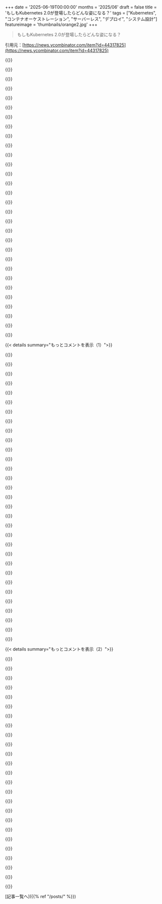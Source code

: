 +++
date = '2025-06-19T00:00:00'
months = '2025/06'
draft = false
title = 'もしもKubernetes 2.0が登場したらどんな姿になる？'
tags = ["Kubernetes", "コンテナオーケストレーション", "サーバーレス", "デプロイ", "システム設計"]
featureimage = 'thumbnails/orange2.jpg'
+++

> もしもKubernetes 2.0が登場したらどんな姿になる？

引用元：[https://news.ycombinator.com/item?id=44317825](https://news.ycombinator.com/item?id=44317825)




{{<matomeQuote body="Kubernetesのダメなとこは、誰でも手軽に扱えないこと。まともに運用できるエンジニアは少ないよ。だからみんなサーバーレスに逃げるんだ。<br>Kubernetes 2.0はエンジニアが自分で簡単に運用できるプラットフォームになるべき。俺はRivetっていうのを作ってて、まさに”Kubernetes 2.0って何？”ってのを考えてる。コントローラーを trivially 作れるのがウリで、複雑なワークロードやマルチテナンシーとかに役立つんだ。 https://github.com/rivet-gg/rivet" userName="NathanFlurry" createdAt="2025/06/19 19:41:19" color="#45d325">}}




{{<matomeQuote body="コメント1の意見には同意できないな。よく聞く話だけど、毎回イラっとするよ。古い人間だからかな。<br>結局、何かの技術 X が「重すぎ」って言われて、シンプルなの Y を作る。Y が流行ると機能が足されてまた重くなる。そしたらまた別の人が「Y は重すぎ」って言うんだ。まさに「時間の車輪」みたいで、始まりも終わりもないね。" userName="stuff4ben" createdAt="2025/06/19 19:52:35" color="">}}




{{<matomeQuote body="俺もこのサイクルを何度も見てきた。でもね、毎回何かしら新しいものが出てきたり、違う失敗をしたり、つまり何らかの progress はあるんだ。<br>シンプルなシステムに機能が追加されるのは、プロダクションに必要と思われてるから。でも経験を積むと、それが不要だったりダメだったりする。新しい世代がシンプルなシステムを作り直す時に、そういう無駄が省かれるんだ。それは良いことだよ。<br>新しいシステムもまた複雑になるだろうけど、前のダメな機能は含まれない。新しいダメな機能は生まれるだろうけどね。でも、考えつかなかった良い機能も生まれるかも。" userName="rfrey" createdAt="2025/06/20 04:39:17" color="">}}




{{<matomeQuote body="Kubernetesへの批判のほとんどは、K8s の問題じゃなくて、実は批判してる奴らが問題なんだって分かったよ。<br>彼らは何も考えず、意味不明なことに K8s を使って、うまくいかないのを K8s のせいにするんだ。<br>ちょっと考えてみて。K8s が最高なのはこんな時：余ってるサーバーを使いたい、いろんな環境に簡単にデプロイしたい、開発者に DNS や network を気にさせたくない、自動で scale させたい、特定の framework に縛られたくない。もし余ってるハードウェアがないなら、K8s は多分必要ないよ。" userName="motorest" createdAt="2025/06/20 07:32:02" color="#45d325">}}




{{<matomeQuote body="これが Rivet の話じゃないことを願うな。Kubernetes は container orchestration at scale って本来の目的には良い仕事をしてると思う。でも進化は必要だね。<br>こういうシステム設計の仕事は、正しい primitive を決めて platform を作るのが仕事。<br>最初の cloud primitive は VM とかだった。<br>K8s が流行ったのは container app に必要な primitive を標準化したからだ。<br>Rivet は違うアプローチで、今の apps の deploy 方法に基づいた新しい primitive に投資してるんだ。<br>- Stateless Functions<br>- Stateful Workers<br>- Containers<br>これが新しい primitive って言うと反論あるだろうけど、俺たちの経験では actual apps の actual problem を解決してるよ。" userName="NathanFlurry" createdAt="2025/06/19 21:10:24" color="#45d325">}}




{{<matomeQuote body="（コメント5へ）君の primitive の話は buzzword に踊らされてるだけに見えるな。全然意味が分からない。<br>”stateless function” なんて、単なるイベントハンドラーしか動かせない制限されたサービスだろ？K8s の普通の deployment と比べて何が良いんだ？何もねぇよ。<br>それに君たちのコンセプトは全然練られてない。stateless functions と stateful workers は containers と無関係だろ？Cloudflare は V8 isolate で動かしてるって言ってるぞ。handler 動かすのに container がいるか？function 動かすのに container orchestrator cluster がいるか？K8s と serverless って buzzword を並べたいだけだろ。" userName="motorest" createdAt="2025/06/20 05:07:38" color="#785bff">}}




{{<matomeQuote body="（コメント4へ）「開発者に DNS や network を気にさせたくない」って言うけど、K8s の前にそんなの気にする必要あった？俺は20年以上やってるけど、普通の開発者はそんなこと全然気にしてなかったぞ。<br>「framework に縛られたくない」って話は、まあそうだけど違うとも言える。K8s は deploy を統一するのに役立つけど、一番大きい要因は technical なことより organizational なことだよ。（これは普通の会社の話ね。超一流エンジニアが集まる SV startup は別だけど。）" userName="darkwater" createdAt="2025/06/20 09:55:34" color="">}}




{{<matomeQuote body="（コメント7へ）「開発者に DNS や network を気にさせたくなかった」って件だけど、必要だっただろ？内部 service が別の service を呼ぶ設定はどうしてたんだ？<br>「普通の開発者は気にしてなかった」って？君は web service で働いてる？service が database に request 送るにはどうする？<br>これ、超 basic なユースケースだよ。Docker compose とかのウリの一つは network の扱いだろ。Microsoft の Aspire とかも、この辛いユースケースを軽減するために作られたんだ。なんでこれが問題じゃないって思えるんだ？" userName="motorest" createdAt="2025/06/20 10:03:37" color="#45d325">}}




{{<matomeQuote body="「Just Works じゃない」って？そんなことないよ。Talos を使えば N node cluster が10分くらいでできるんだ。9分はダウンロード待ちで、設定はたった1分だよ。それくらい簡単なんだぜ。" userName="jekwoooooe" createdAt="2025/06/20 02:39:01" color="">}}




{{<matomeQuote body="（コメント8へ）sysadmins か ops が用意した DNS を呼ぶだけだよ。開発者はそんなこと全然知らないね。" userName="darkwater" createdAt="2025/06/20 12:07:58" color="">}}




{{<matomeQuote body="SaaSとしてK8s使うなら、メンテ任せだから超複雑ってわけじゃないよ。設定は多いけど、プロダクションに必要なのはごく一部。docker-composeより少し複雑なくらいでデプロイできる。大半のアプリはdocker-composeレベルで十分だったのかもね。あれが流行らなかったのは惜しい。" userName="jeswin" createdAt="2025/06/20 02:47:02" color="#785bff">}}




{{<matomeQuote body="いやいや、k3sみたいなK8sクラスターのメンテはめっちゃ簡単だよ。自動アップグレードとかちゃんと設定すればね。ストレージもCephはあれだけどlonghornとかあるし。数千のhelmチャートで複雑なDBもすぐデプロイ。自分のサービスもhelmで楽勝。helmは完璧じゃないけど、やりたいようにやれるなら最高さ。serverlessみたいにすぐは無理だけど、ちょっと頑張れば本番環境で数十万も節約できるならやるっしょ。" userName="kachapopopow" createdAt="2025/06/20 05:29:35" color="#38d3d3">}}




{{<matomeQuote body="昔は俺もsysadminで、全部設定ファイル書いてたよ。今よりマジ大変だった。今はdevとしてmanifest書くだけで、クラスターが全部やってくれるんだから。ロードバランサーとかTLS証明書の管理とか、最高だよ。" userName="haiku2077" createdAt="2025/06/20 13:15:58" color="#ff5733">}}




{{<matomeQuote body="＞ If you’re using k8s as a service... この点は大事だね。筆者の意見は現実と違うってば。最近のK8sディストリビューションは超簡単にセットアップできて、パッケージ入れてコマンド打つだけでノード追加できるんだから。筆者がKubernetesを自分で触ったことあるのか疑問だなあ。" userName="motorest" createdAt="2025/06/20 04:48:54" color="#ff33a1">}}




{{<matomeQuote body="＞ I currently need a container... そんなことないってば。コンテナはデプロイや設定を扱うだけだよ。コンテナ自身がHTTPを話すわけじゃない。ポートを開けて、HTTPより下のOSI layerでトラフィックをルーティングするんだ。" userName="motorest" createdAt="2025/06/20 10:07:45" color="">}}




{{<matomeQuote body="Kubernetesの初期はPKIとかetcdの設定がマジ大変だったし、マネージドサービスもなかった。今はさ、どのスレッドでも10年近く前の、今の会社じゃほぼ直面しないような話ばっか繰り返してるんだよ。" userName="15155" createdAt="2025/06/20 05:06:03" color="">}}




{{<matomeQuote body="そうそう！言いたかったのはこれ！コンテナはカーネルインターフェース使って好きなポート開けるコード入れられるけど、serverless workerはダメ。WorkerはHTTPインターフェースでHTTPしか扱えない。コンテナじゃなくていい、そう、ネットワークソケットAPIがあるシステムが必要なんだよ。" userName="conradev" createdAt="2025/06/20 16:22:30" color="">}}




{{<matomeQuote body="シンプルに、物事が複雑すぎることだってあるっしょ。複雑だからって、別にそんなに複雑である必要はないんだよ。" userName="adrianmsmith" createdAt="2025/06/19 20:07:00" color="">}}




{{<matomeQuote body="誰も否定してないけど、GP(多分前の人)はK8sならdevはネットワーク知らなくていいって言ってたよね。昔からdevはそんなに知らなくてよかったんだよ。今はOpsの人でさえ知らなくていい部分があるかもね。でも、K8s内のSDNの複雑さは、昔自分でやってた構成(star topology + L4 routing + L7 proxies)より高いと思うけどな。" userName="darkwater" createdAt="2025/06/20 13:40:09" color="#785bff">}}




{{<matomeQuote body="＞これは全然本当じゃないね。Talosを使えばマジで10分くらいでNノードクラスタを立ち上げられるよ。9分はダウンロードとか設定待ちで、設定自体は1分。それくらい簡単なんだよ。俺も同意、OPの意見は現実と違うよ。COTSハードウェアや安いVMでも数分でKubernetesクラスタは作れる。CanonicalのmicroK8sとか見てよ。snap installでKubernetesノードを立ち上げて、コマンドでクラスタに登録するだけ。<br>これが今の時代にロケット科学？<br>大手クラウドプロバイダならもっと簡単だよ。" userName="motorest" createdAt="2025/06/20 04:52:13" color="#ff33a1">}}




{{<matomeQuote body="お前の全体的な主張には反対しないよ。ただ、俺はこういうプロジェクトにめちゃくちゃ詳しいんだ（5年前に職場で似たのを実装したし）。だから「どうやってこういうアーキテクチャに至るのか」についていくつか答えられるよ。<br>＞なんでハンドラーを動かすのにコンテナが必要だと思う？<br>必要ないけど、多くの人は気にせずこれをお願いしてくる。これは「バズワード駆動」って言う別の言い方だろうね。みんな「バズワード」を求めるから。<br>例えば、「コンテナネイティブなプラットフォームを探してます」「まだコンテナは使ってないですけどね」「今から始めて、ゆっくりコンテナ化していきたいんです」<br>とか、「コンテナを使う選択肢は欲しいけど、今コンテナにビジネス価値はないです。だから今はチームにはコードに集中させて、コンテナは後でやりたいです」<br>これらは実際に本当のCTOたちの本当の意見だよ。数百万ドルの潜在的な契約があるのに、「うーん、そうだね… Dockerfileテンプレートでも書こうかな？」って言えばいいだけなんだ。<br>＞関数を動かすためだけに、コンテナをオーケストレーションする本格的なクラスタが必要だと思う？<br>スケールのためだよ。複数マシンの問題を解決する必要があるんだ。システムは単一ノードじゃダメ。じゃあどう解決する？<br>腰を据えてKafkaやPostgresがクラスタでどうやってるか学ぶか、Kubernetesに大変な作業のほとんどを任せて、ハンドラーをそこにデプロイするか。<br>＞それは理にかなってる？<br>うーん… どうだろうね。俺が2つ作ったこういうシステムは、設計上めちゃくちゃ無駄でくだらない。でも需要が尽きることは絶対ない設計なんだ。<br>すごくおかしなパターンでもある。コスト、無駄、効率、パフォーマンス、コード構成とか、落とし穴がたくさんある。これ作った奴を見ると、機能がめちゃくちゃ限定的か、Dockerfileってものを「もっとシンプルに」再実装しただけか、だよ。そう、彼らにとっては「シンプル」なんだ、だって彼らがその詳細を知ってるから。" userName="eddythompson80" createdAt="2025/06/20 06:39:16" color="#45d325">}}




{{<matomeQuote body="お前がいる状況に必要なものだけを書けばいいんだ。<br>この業界の進歩は、汎用的なプラットフォームを作りたいっていうこの馬鹿げた必要性で終わりを迎えるだろうね。<br>お前がいる状況に必要なものだけを書けばいいんだ。<br>KubernetesやHelmを使うんじゃなくて、お前の問題を解決するためだけに特別に書かれたお前の小さいものを使えよ。まだ持ってないかもしれない将来の問題のためじゃなく、他人の問題のためでもなく、今お前が持ってる問題のためにね。<br>お前が思ってるよりずっと少ないコードで済むし、何度かやれば、他のソリューションは全部巨大なRube Goldberg machinesに見えるようになるよ（だって本当にそうだから）。<br>Kubernetesで動かしたり、あの怪物を維持したりするより、お前の小さいものを自分で書いて維持する方が100分の1の複雑さだ。<br>モノリスをまた書けって言ってるんじゃない。お前が本当に必要でやるべきKubernetesのほんの小さな部分だけを書いて、そこにデプロイするって話だよ。" userName="naikrovek" createdAt="2025/06/19 23:40:38" color="#ff5733">}}




{{<matomeQuote body="＞Kubernetesが初期の頃、クラスタを動かすのに必要なPKIとetcdの設定はかなり難しかった。それにマネージドサービスも存在しなかった。<br>同意だけど、etcdみたいなものは、信頼性の低いノードのアドホックなクラスタを組み合わせる場合にだけ重要なコンポーネントなんだって事実を強調するのは大事だよ。<br>よく考えてみて。<br>Kubernetesは高信頼性のために設計された分散システムで、自己修復のためにコンセンサスアルゴリズムに依存してる。それは安価で信頼性の低いCOTSハードウェアのクラスタを動かすならもっともらしいシナリオだ。<br>それがほとんどの人が使ってるもの？<br>絶対に違うね。" userName="motorest" createdAt="2025/06/20 07:36:41" color="#ff5733">}}




{{<matomeQuote body="＞CanonicalのmicroK8sディストリビューションを見てよ。snap installでKubernetesノードを立ち上げて、コマンドでクラスタに登録するだけ。<br>これが今の時代にロケット科学？<br>それはUbuntuカーネルと全てのソフトウェアをコンパイルした後だけの話だよ。<br>カンファレンスで配られるフロッピーディスクの不良セクタについては言うまでもないけどね！" userName="andreasmetsala" createdAt="2025/06/20 11:09:44" color="">}}




{{<matomeQuote body="それで、自分のOSを持ち込めるクラウドやVPSプロバイダはいくつある？<br>vdaを複数ディスクに分割できるのは？<br>教えてあげるよ、ゼロだよ。プレミアムを払う気がない限りね、そしてそれは法外な値段だって意味だよ。" userName="darqis" createdAt="2025/06/20 10:32:37" color="">}}




{{<matomeQuote body="＞Workersは提供されたHTTPインターフェースを使ってHTTPしか扱えない。<br>嘘だよ。Cloudflare WorkersはCronトリガーやservice bindingsの形でのRPCコールをサポートしてる。あと、Cloudflare Queuesはconsumer workersをサポートしてるんだ。<br>「WorkersはHTTPしか扱えない」って主張も無意味だよ、だってHTTPはイベントを扱うためにも使われるからね。例えば、Cloudflare QueuesはHTTPショートポーリングを使ってconsumerをサポートしてる。" userName="motorest" createdAt="2025/06/21 06:56:42" color="#45d325">}}




{{<matomeQuote body="俺が見たいのは、容量追加がプラグ＆プレイなものだよ。マシンをネットワークに繋いで、起動したら自動的にファームのUIに表示されてノードになるんだ。<br>PCにUSBメモリを挿すと数GBストレージが増えるみたいにね。" userName="arkh" createdAt="2025/06/20 07:41:29" color="">}}




{{<matomeQuote body="ちなみに、Lambdaはお前の主張と逆だよ。関数エントリーポイントがあって、HTTPとかgRPCとかStdinは実装の詳細なんだ。それは実際に見れるよ、golangのLambdaの「bootstrap」shim<br>https://pkg.go.dev/github.com/aws/aws-lambda-go@v1.49.0/lamb...<br>経由でね。これはRuntime Interface Emulator<br>https://github.com/aws/aws-lambda-runtime-interface-emulator...<br>に呼び出されるんだ。AzureやGCPの関数エミュレーションフレームワークへのリンクは持ってないけど、俺の記憶だと似たような動きをするよ、似たような理由でね。" userName="mdaniel" createdAt="2025/06/20 19:19:48" color="#38d3d3">}}




{{<matomeQuote body="全てのハードウェアは信頼できないし、障害の確率が十分に高くなって自己修復が必要になるかどうかは、単なるスケールの問題なんだ。" userName="DasIch" createdAt="2025/06/20 08:36:58" color="">}}




{{<matomeQuote body="Kubernetesってさ、インフラの専門チームとかクラウド屋が使うと最高なんだよね。でも、間違ってk8s使っちゃった小さい会社だと、開発チームが製品作りながらメンテもしなきゃいけなくてさ。複雑だから詳しい人いないと無理なんだよ。だから、最初の頃は簡単なk8sみたいなのが出てきたんだよね。" userName="ethbr1" createdAt="2025/06/20 12:35:48" color="#ff5c5c">}}




{{< details summary="もっとコメントを表示（1）">}}

{{<matomeQuote body="「メンテいらず」？いやいや、全然違うって！EKSとか使えばクラスタの健康診断は任せられるけど、Kubernetesって実質メンテの塊だよ。YAML投げるだけで動くのはマジすごいけど、その裏返しでメンテがハンパないの。設定、ArgoCD、オペレーター探し、values.yaml調整、アプデ、スケーリング時のノード入れ替えとか…全部大変なんだよ！<br>まじでメンテだらけ！" userName="fideloper" createdAt="2025/06/19 21:40:35" color="#ff33a1">}}




{{<matomeQuote body="「メンテが少ない」ってのは、他のやり方と比べたらって話でしょ。俺の経験だと、K8s使うと、スケーリングとかフェイルオーバー、デプロイ、元に戻したり、障害対策、DevOps、新しいクラスタ作るのとか、同じレベルのことやるのにメンテの手間が全然かからなかったよ。まあ、人それぞれだろうけどね。" userName="aljgz" createdAt="2025/06/19 22:06:18" color="">}}




{{<matomeQuote body="Kubernetesへの文句って、結局「複雑すぎ！」ってのが多いじゃん？でもさ、分散システム組むこと自体が複雑なんだよ、プラットフォーム関係なくね？Kubeが「複雑」に見えるのは、ソフトをデプロイするのに必要なアレコレ全部を、標準的なやり方でできちゃうからなんだって。Kubeなしで同じことやろうとしたら、自分で全部作る羽目になるし。もしそんなに色んな機能いらないなら、Kubeは別にいらないってこと。" userName="SOLAR_FIELDS" createdAt="2025/06/19 23:20:21" color="#ff5733">}}




{{<matomeQuote body="君たちが話してるのって、Kubernetesのメンテじゃなくて、CI/CDとかシークレット管理、DB操作の自動化とかのメンテでしょ。昔だったらYAMLじゃなくて、cronjobとかansible、systemd、bashスクリプトとかをメンテしなきゃいけなかったんだよ。" userName="zzyzxd" createdAt="2025/06/19 23:21:00" color="">}}




{{<matomeQuote body="俺、Hetznerでk3sを2年以上動かしてるけど、全然止まらないし（100％uptime）、マジでメンテいらずだったよ。あんまりメンテしなさすぎて、マスターノードのSSHキーなくしてさ、クラスタ全部作り直す羽目になったんだけど、それでも90分で終わった（ドキュメント直す時間込み）。急げば15分でいけるね。ARM環境でk3s、ノード3台とマスター1台、ストレージ、ロードバランサー、CloudflareでDNS自動化で、月たった20ユーロだよ。" userName="ljm" createdAt="2025/06/19 21:56:21" color="#45d325">}}




{{<matomeQuote body="あれって、要は自分で「クラウド」をイチから作ってるみたいなもんだよね。それがkuberetesの狙いなんだろうけど。そりゃメンテ大変だよ。自分のコードだけじゃなくて、CI/CDとかシークレット管理、ログ、ストレージ、DBとか、全部自分で動かしてるんだもん。全部自分持ちってわけ。でもさ、kuberetesで作ったやつって、クラウド変える時がめちゃくちゃ楽だったんだよね。今もAWSとAzureにノードがあるk3sクラスタ動かしてるし。" userName="eddythompson80" createdAt="2025/06/20 07:43:06" color="#ff33a1">}}




{{<matomeQuote body="このコメントの最初の部分、ちょっとわかんないな。Kubernetesって、本番で分散システム動かすのに必要な全部をまかなう、完璧なエンドツーエンドソリューションとしては設計されてないと思うんだけど。色んなことは管理してくれるけど、さっき言ってた全部をまとめて指揮するわけじゃないでしょ。" userName="otterley" createdAt="2025/06/20 15:57:54" color="">}}




{{<matomeQuote body="みんながKubernetesって複雑だよねって（それはそれで正しいんだけど）言うのは、そもそも分散システムなんて大半の人は必要としてないからだと思うんだよね。k8sが流行ってるからって手出しちゃうけど、正直多くの人はVM立ててChefとかで設定して、昔みたいにソフト動かした方が絶対楽だよ。" userName="bigstrat2003" createdAt="2025/06/19 23:52:15" color="#38d3d3">}}




{{<matomeQuote body="K8sは全部をまかなうもんじゃないって？いやいや、2017年からのKubernetesはエンドツーエンドでいけるように作られてるし、実際可能だよ。CNCFの https://landscape.cncf.io/guide#app-definition-and-developme... とか見てみ？CI/CDとかログとかストレージとか、何でもあるじゃん。クラウドのリソースをk8sのCRDで包んで、LoadBalancerとかみたいに抽象化するんだ。SaaSみたいなのも自分でCubeFSとか立てれば持てるし。K8sがあれば、AWSとかじゃなくてKubernetesがターゲットになるんだ。どこまで自分でやるか（ロックインしないか）決められるのが良いとこ。Kafkaは辛いからSQS？ロックイン嫌ならKafka？自分でリスク選べるってことだね。" userName="eddythompson80" createdAt="2025/06/20 19:17:03" color="#ff5733">}}




{{<matomeQuote body="K8Sを制御プレーンにするとGitHubとかCircleCIみたいなのを自分でメンテするハメになるんだよ。K8Sの核じゃない重い作業だし、問題はデータプレーンにあるってこと。CRDで制御プレーンをK8Sに寄せられるのはいいけど、細かいとこはデータプレーン次第だよね。" userName="otterley" createdAt="2025/06/20 19:52:11" color="">}}




{{<matomeQuote body="K8Sメンテのヤバさを話すのは、マジで顧客がいて大規模にやってる人たちなんだよ。月20€のインフラとかの話は全然役に立たない。俺たちは何千サービス、10万台規模で動かしてて、コンプライアンスとか契約もあるから、メンテの辛さは超重要なんだ。あんたのコメントはうちの現場じゃノイズでしかないね。" userName="busterarm" createdAt="2025/06/19 23:41:59" color="#ff5733">}}




{{<matomeQuote body="同じ制御プレーンだとデータプレーンも上手くいきやすいよ。K8SがS3バケットとか用意してくれるなら、どこのサービスか気にしなくてOK。K8Sの核はコンテナオーケストレーションと拡張性・抽象化だ。CRDは超核だよ。GitHubとかのメンテは大変だけど、K8Sを使えばどこまで自分でやるか選べるんだ。ベンダーロックインが嫌なら、K8Sで自分で管理すればいいじゃん。" userName="eddythompson80" createdAt="2025/06/20 20:52:23" color="">}}




{{<matomeQuote body="分散システム選ぶ時って、K8Sか自分で作るかじゃなくて、K8Sか、お金払ったら面倒見てくれるクラウドベンダーかって話だよね。" userName="nostrebored" createdAt="2025/06/19 23:33:25" color="#785bff">}}




{{<matomeQuote body="ほとんどの人は分散システムが要るんだよ。障害に強くて、スケールするシステムが欲しいんだ。昔は高かったけど、今は月50ドルも出せれば十分安い。ほぼどんなWebサイトでも分散システム避ける理由なくなったね。" userName="vbezhenar" createdAt="2025/06/20 13:58:00" color="">}}




{{<matomeQuote body="自分でK8S制御プレーンを動かすのってEKSとかGKEと大差ないよ。マジで複雑なのは、制御プレーンじゃなくて、その上に自分で作るインフラとかデプロイ、その設定なんだ。EKS使おうが自分でやろうが、オートスケーリングとか負荷分散、監視、ネットとかは自分で解決しないといけないからね。" userName="SOLAR_FIELDS" createdAt="2025/06/19 23:59:07" color="#45d325">}}




{{<matomeQuote body="K8Sメンテが辛いって言う人は、マネージドKubernetes使ってるんだろ。それがメンテの複雑さのほとんどをカバーしてくれてるからね。" userName="15155" createdAt="2025/06/20 05:10:04" color="">}}




{{<matomeQuote body="『同じ制御プレーンだとデータプレーンもうまくいく』は絶対ウソ。だからサービスごとに制御プレーンが違うんだよ。K8S制御プレーンは万能じゃない。ベンダーロックインがないなんてことないし（自前でも）。K8Sで減らせるけど、AWSのEKSで作った複雑なシステムをGKEとかに持っていくのは超大変だよ。" userName="otterley" createdAt="2025/06/21 01:31:32" color="#38d3d3">}}




{{<matomeQuote body="それ自業自得じゃね？余計なもん入れすぎるんだよ。追加するものは全部テクニカルデットで、タダでもコストかかるんだ。オートスケーリングがメンテよりコスト削減にならんなら、切れよ。" userName="turtlebits" createdAt="2025/06/19 22:14:31" color="">}}




{{<matomeQuote body="Helmチャートとかノードのインストーラーがあれば、インストールはマジ速い。うちはDBとか以外はクラスターのバックアップしないんだ。全部作り直せばいいからね。" userName="Bombthecat" createdAt="2025/06/19 22:02:36" color="">}}




{{<matomeQuote body="確かに、Kubernetesの比較って全然適切じゃないことが多いよね。固定リソースの固定アプリと比較しても意味ないじゃん？今のデプロイはそうじゃないし。<br>K8sが必要なデプロイが複雑すぎって意見もわかるけど、前の会社では超慎重だったのにK8sに移行したし、今の会社でもシステムは思ったよりシンプルになるけど、大規模になるとK8sみたいなのがないと調整が大変すぎるんだよ。" userName="danpalmer" createdAt="2025/06/19 23:25:57" color="#785bff">}}




{{<matomeQuote body="うん、そうだよ。でも90％じゃなくて75％くらいかな？<br>”月20ドルのスタックだからメンテ不要”みたいな単純な意見には全く同意できないね。" userName="busterarm" createdAt="2025/06/20 05:50:09" color="">}}




{{<matomeQuote body="それ、信じられないくらい自己中心的なコメントだよ。<br>みんなKubernetesを使う理由はたくさんあるのに、全部があなたのニーズと一致するわけじゃないんだから。" userName="abrookewood" createdAt="2025/06/20 02:45:46" color="">}}




{{<matomeQuote body="そうそう、Helmチャートとかノードインストーラーを手に入れたら終わりってわけじゃない。<br>でもほとんどのアプリでそこまでしなくてもいいと思うな。簡単なKustomizeスクリプトで大体の基本的なことはできるし。<br>シンプルにしたいと思えば、物事はシンプルになる時もあるんだよ。" userName="motorest" createdAt="2025/06/20 05:21:29" color="#ff33a1">}}




{{<matomeQuote body="バージョンアップグレードってどれくらいの頻度でやるの？<br>ノードとかコントロールプレーンのOSのパッチ当てとかは？<br>アプリの稼働時間や可用性が重要になると、すぐに複雑になるよね。" userName="verst" createdAt="2025/06/19 22:20:40" color="#38d3d3">}}




{{<matomeQuote body="そう、でも僕はEKSのことなんて言ってないよ。<br>k8sを採用してる会社の99％は、そもそも採用すべきじゃないし、このテクノロジーに対するビジネスケースがないんだ。" userName="nostrebored" createdAt="2025/06/22 02:11:00" color="">}}




{{<matomeQuote body="Kubernetesって、エンジニアリングの要件より、履歴書とか昇進資料を埋めるために選ばれることがよくあるんだよ。<br>本当にKubernetesが必要なくらい規模が大きくて複雑な組織は、それだけ専任の担当者を置けるくらい大きいんだ。" userName="bigfatkitten" createdAt="2025/06/20 02:06:06" color="#ff5733">}}




{{<matomeQuote body="すごく的確な意見だね。<br>それに加えて、E2Eソリューションならデプロイ前に学ぶ必要があるけど（それでも完璧にはできないけど）、そうじゃないと実際に問題が起きてから学ぶことになるんだ。<br>中途半端な分散システムを持ってる人に聞いても、自分のシステムの全ての失敗モードを知ってるわけじゃない。<br>ミッションクリティカルなシステムで見てきたよ。<br>でも、ちゃんとした信頼できるインフラがあった会社では、K8sベースの新しいインフラに移行したシステムは、メンテナンスが大幅に減って、DevOpsがずっと標準化されて（他のチームの人も必要な時に手伝えるようになった）、ミスもずっと少なくなったんだ。<br>K8sが全てを合理化したことに誰も異論はなかったよ。" userName="aljgz" createdAt="2025/06/20 16:57:10" color="#785bff">}}




{{<matomeQuote body="NixOSが簡単に設定、運用、オンボードできるようになって、成功してほしいって本気で願ってるんだ。<br>もう人生で他の設定管理ツールは使いたくないな。<br>そうすれば、シンプルなVMとか分散ユースケース向けのk8sとか、どっちもコードで宣言できるんだ。" userName="clvx" createdAt="2025/06/23 13:13:18" color="#785bff">}}




{{<matomeQuote body="みんな、K8sが何でもオーケストレーションできるなんて知らなかった頃から、可搬性のために「K8sのベストプラクティス」を議論するようになったんだ。進歩の余地はあるよ。<br>現実として、乗り換えコストがゼロなんてことはない。K8sをうまく使えば、一番手間のかからない移行方法に関するベストプラクティスはたくさんあるんだ。それは十分可能だし、いつもみんながやってるのを見かけるよ。" userName="eddythompson80" createdAt="2025/06/21 03:22:58" color="#45d325">}}




{{<matomeQuote body="K8sって、たくさんのアプリ開発者が共通で使えるプラットフォームを提供したいって思ったときに、やっと意味が分かってくるんだ。<br>GoogleのBorgから生まれて、彼らがこれでどんな問題を解決しようとしてたか理解できれば、その複雑さも納得できると思うよ。" userName="zomiaen" createdAt="2025/06/20 03:44:07" color="">}}

{{</details>}}




{{< details summary="もっとコメントを表示（2）">}}

{{<matomeQuote body="まず、K8Sは誰もYAMLを使うよう強制してないよ。慣習的かもしれないけど、必須じゃない。`kubectl apply`は最初からJSONもサポートしてるし、APIエンドポイントはJSONとgrpcだよ。好きな言語でJSONでもYAMLでも作れるし、Jsonnetとかすごく良いよね。<br>次に、なんでHelmチャートで依存関係とか順序が問題になってるのか不思議。LinuxやWindowsみたいにサービスの起動を待つ世界じゃないのに。Kubernetesの基本原則の一つはループだよ。依存先が使えないなら、アプリはそれをリカバリ可能なエラーとして扱って、利用可能になるまでリトライし続けるべきなんだ。もしくはクラッシュすれば、ReplicaSetコントローラーがアプリを再起動してくれるしね。<br>チャートに依存関係がなければ、依存の競合なんて起きないし（「考えてみて」ミームをどうぞ）、各チャートを個別にインストールすればいい。Helmは必要なら同じチャートを複数バージョンインストールすることもできるけど、それを一つのnamespaceでやると大変なことになるよ。<br>もしあるアプリが本当に別のアプリに依存するなら、依存先を同じHelmチャートに含めるのも選択肢の一つだよ！Helmチャートは最初から複数のアプリやサービスリソースを持てるようになってるんだから。" userName="otterley" createdAt="2025/06/19 20:23:18" color="#45d325">}}




{{<matomeQuote body="＞Kubernetesの基本原則の一つはループだよ<br>そうだね、Kubernetesで作業する上で、一番重要なアーキテクチャ機能は「調停ループ」だって言えるね。現在の状態を観察して、望ましい状態との差分を確認し、その差分を適用する。これを何度も何度も繰り返すんだ。失敗とか成功の状態があるわけじゃなくて、ただ観測できる状態と、そうあってほしい状態があるだけ。その間の違いは繰り返し処理されることで解消されていくんだ。<br>機械制御の主流で「十分良い技術」とされているPIDフィードバックループが、Kubernetesのこの核となる部分とかなり似てるってのは面白いと思うよ。" userName="delusional" createdAt="2025/06/19 20:37:51" color="#ff33a1">}}




{{<matomeQuote body="PIDフィードバックループ、OODAループ、そしてブラックボードシステム（AI設計モデル）は、どれもK8sが体現している有効な例えだよ。最初の2つはK8s 1.0の頃のプレゼンとかトークでよく使われてたぐらい、よく知られてるんだ。" userName="p_l" createdAt="2025/06/19 23:30:44" color="#785bff">}}




{{<matomeQuote body="君が説明してるのはController[0]のことだね。彼らが挙げてる部屋のサーモスタットの例はすごく分かりやすいよ。<br>でもその原則はControllerじゃないものにも当てはまる。例えば、データベースみたいなリソースがReadyになるまで待ってから、自分自身がReadyになるワークロードがよくあるパターンだね。WebサーバーPodの中だと、DBが利用可能になるのを待って、必要なマイグレーションが適用されたかチェックして、最後にリクエストを処理し始める、みたいな流れ。<br>つまり、基本的には「DB待ちループ」から「マイグレーション待ちループ」、そして「Webリクエスト待ちループ」へと進んでいく感じなんだ。最後のループが終わるとクラスターはそのPodを「Ready」と見なして、Deploymentのロールアウトとかが進むんだよ。<br>[0] https://kubernetes.io/docs/concepts/architecture/controller/" userName="globular-toast" createdAt="2025/06/20 08:28:42" color="#38d3d3">}}




{{<matomeQuote body="僕も何年か前にこういうシステム（君が調停ループって呼んでるやつ）を開発したことあるけど、失敗状態は間違いなく存在するよ（いろんな理由で）。でも「ループ」の一部として、望ましい状態に戻すためにそれを修正するロジックを持たせることはできるんだ。<br>僕たちは失敗と「起きたこと」を関連付けるために、統合されたモニタリング／ログ分析を使ってたね。" userName="tguvot" createdAt="2025/06/19 22:39:19" color="#785bff">}}




{{<matomeQuote body="依存関係の失敗がリカバリ可能であるべきっていう意見に大賛成だよ！<br>使われてなくてシャットダウンされつつあった依存サービスがfail-closedだったせいで起きた障害に巻き込まれたことがあるんだ。<br>サーバー間の依存関係はほとんどの場合、ソフトだよ。もしダウンストリームの依存サービスと通信できなくても、ただ500を返せばいいんだ。健全じゃないサーバーはロードバランサーに避けてもらえばいい。" userName="cbarrick" createdAt="2025/06/19 23:20:07" color="#785bff">}}




{{<matomeQuote body="＞クラッシュすれば、ReplicaSetコントローラーがアプリを再起動してくれるしね<br>これ、十分じゃないんだよね。今、Keycloakが起動に1分かかるんだけど、それに依存しててKeycloakがないと起動時にクラッシュするサービスが、起動に5～10分かかるんだ。ReplicaSetコントローラーがスロットリングし始めて、Keycloakが起動した後も何分も無駄に待たされるんだよ。最終的には動くけど、1分で済むのに10分も待ちたくないよ。<br>この問題の正しい解決策は、Init Containerを作って、依存サービスが起動するまで待ってからメインコンテナに処理を渡すことだと思う。でも、Kubernetesが起動時の依存関係を明示的に宣言できるようにしてほしいな。その依存が上がってないと僕のサービスは確実にクラッシュするんだから、何度か起動を試してスロットリングされるだけなのに、そもそも起動しようとする意味が分からないよ。<br>依存関係は依存関係なんだ。見て見ぬふりはできないよ。" userName="vbezhenar" createdAt="2025/06/20 14:08:33" color="#785bff">}}




{{<matomeQuote body="それは、初期デプロイの速度じゃなくて、全体のレジリエンス（回復力）を最適化してるんだと思うな。遅延を増やしながら依存サービスの呼び出しをリトライするのは、本番サービスではベストプラクティスだよ。最初のロールアウトでこの挙動を見るのは不便だけど、これも自己修復なんだ。<br>君が思ってるより時間はかかるかもしれないけど、そんなに我慢できないなら、君が説明したような回避策（Init Containerなど）もあるよ。" userName="otterley" createdAt="2025/06/20 14:45:31" color="#ff33a1">}}




{{<matomeQuote body="「～することになっている」って言うけど、それは自社で全部作る時に良いやり方だよ。でもさ、Kubernetesより前に作られて、Dockerで動くようになって、それを簡単にKubernetesでも動くようにしたソフトってどんだけあると思ってんの？<br>「これが一番良いやり方だ！」っていうOpinionatedなプラットフォームを作っても、結局みんな好き勝手やって失敗するだけ。それより、色んなやり方を選べる機能を追加して、ユーザーに決めさせてあげた方が良いんじゃない？" userName="Arrowmaster" createdAt="2025/06/19 20:36:49" color="#ff5733">}}




{{<matomeQuote body="それに対する反論としては、色々できすぎる（footguns）とか、注意を引くような厄介な機能（attractive nuisances）は、システムが安定（resilience）するのとは真逆だってことだよ。みんな別にいらなかった機能まで間違って使っちゃうし、新しい機能が増えるたびにバグや曖昧な挙動の原因になるんだから。" userName="otterley" createdAt="2025/06/20 00:38:22" color="">}}




{{<matomeQuote body="YAMLはJSONの上位互換（superset）なんだから。もちろん、YAMLをサポートしてるならJSONもサポートしてるに決まってるじゃん。" userName="LudwigNagasena" createdAt="2025/06/20 02:01:10" color="">}}




{{<matomeQuote body="でも出力側は違うってのも事実だよ。kubectlだってYAMLでって指定しないとYAMLでは出力しないしね。APIがサポートしてるのはJSONとprotobufだけで、YAMLじゃないんだ。" userName="bboreham" createdAt="2025/06/20 05:06:38" color="">}}




{{<matomeQuote body="＞Kubernetesの主要な考え方の一つはループ処理：依存関係が利用できなくても、アプリはそれを回復可能なエラーとして扱い、利用可能になるまで再試行することになっています。<br>これバカみたいに聞こえるかもしれないけど、ログの最初のエラー見ただけでみんなパニックになるんだよ。あるいは部署のトップがデモ見て「最高だね！でもデモする前にそのエラー消しといて」とか言うんだ。そしたらどうする？<br>「デプロイは成功したのに動かない。動かないならなんで受け付けたんだ」ってサポートチケットも来まくるし。<br>同僚みたいに「エラーログを保存しといて、2回目（いや3回？4回？いややっぱ5回だ！）のエラーで、3秒間隔で表示する。ただし最後だけは10秒まで待って、その後にネットワークエラーだったらさらに2分スリープ、最後に`logger.Info(”test1”)`を入れる」みたいな訳わかんないロジック追加するか、<br>もう「クソ食らえ」って依存関係の順序を強制するか、だよ。バカだって分かってるんだけどね…" userName="eddythompson80" createdAt="2025/06/20 07:54:45" color="#38d3d3">}}




{{<matomeQuote body="それは同僚を教育するチャンスだし、デプロイの仕組みにもっと高度な機能を取り入れる機会だと思うな。Kubernetesがあるコンポーネントのデプロイを「成功した」って言うのと、CI/CDパイプラインがアプリ全体のデプロイを「成功した」って確認するのは違うことだよ。K8sのが前で、後者はその後、時にはかなり後になることが多いからね。上司がエラーを見てるってことは、デプロイがまだ終わってないのに、誰かか何かが終わったって falsely に伝えてるからだよ。" userName="otterley" createdAt="2025/06/20 14:59:13" color="#785bff">}}




{{<matomeQuote body="何だって？Kubernetesに対する一番よく繰り返される批判の一つだよ。この記事の中でさえ、このスレッド全体がその話なのに、YAMLは何回も言及されてんじゃん。" userName="mardifoufs" createdAt="2025/06/20 17:47:47" color="">}}




{{<matomeQuote body="CRDの定義がインストールされる前に使ってみなよ。ハードエラーだよ。グレースフルなリトライなんてない。たまには依存順序が強制されることもあるんだ。" userName="wutwutwat" createdAt="2025/06/24 08:50:33" color="#785bff">}}




{{<matomeQuote body="YAMLからHCLへの置き換えには超反対だな。HCLって開発者には分かりにくいし、読みにくいんだよ。importできるの？エラーのデバッグも大変。protobufみたいな他の言語で好きなように書けばいいじゃん。" userName="pm90" createdAt="2025/06/19 15:19:46" color="">}}




{{<matomeQuote body="HCLが分かりにくいって？インフラ側でHCLとかTerraformを使ってる身としては、あれはコード書けない人向けの超簡単な設定言語だと思ってたよ。JavaScriptを毎日書いてる人がHCLで迷うなんて信じられないな。Terraformでのややこしさはあるけど、Kubernetesなら問題ないでしょ。" userName="dangus" createdAt="2025/06/19 18:29:01" color="">}}




{{<matomeQuote body="「HCLが分かりにくい、読みにくい」っていうのは、「新しいこと覚えるのが面倒だっただけ」にしか聞こえないね。HCL自体じゃなくて、複雑な設定対象と一緒に学んだからごちゃ混ぜになってるんじゃない？" userName="acdha" createdAt="2025/06/19 21:15:56" color="">}}




{{<matomeQuote body="HCLのこの書き方↓見て、分かりやすいって言える？<br>`outer { example { foo = ”bar” } example { foo = ”baz” } }`<br>なんかTOMLの変な書き方↓思い出すわ。<br>`[lol]<br>[[whut]]<br>foo = ”bar”<br>[[whut]]<br>foo = ”baz”`<br>TOMLならPythonで中身確認できるけど、HCLは無理じゃんね。" userName="mdaniel" createdAt="2025/06/19 19:36:22" color="">}}




{{<matomeQuote body="問題は開発者にHCLなんて学ばせたくないってことだよ。SREがnextやreactを覚えないのと同じ。一番いいのは簡単な抽象化があって、HCLみたいないけてない新しい概念を覚えなくて済むこと。HCLを学ぶのは始まりにすぎなくて、依存関係とかの管理がマジで大変なんだ。開発者がSREのTerraformについていくのは時間の無駄。それより開発に時間を使うべきでしょ。" userName="aduwah" createdAt="2025/06/19 21:40:30" color="#ff33a1">}}




{{<matomeQuote body="これは完全にユーザーに優しくないね。例↓みたいに書いても、`for_each`はmapか文字列のsetじゃないとダメで、tupleはダメってエラーが出るんだよ。<br>`variable ”my_list” { default = [”a”, ”b”] }`<br>`resource whatever something { for_each = var.my_list }`" userName="mdaniel" createdAt="2025/06/19 21:21:31" color="#ff33a1">}}




{{<matomeQuote body="YAMLじゃなくてHCLに価値はあると思うな。最近、TerraformでAWSのサブアカウントとかEKS、Karpenterとかプラットフォーム全部立ち上げたんだけど、KubernetesのリソースもTerraformで書いたんだ。HCLで書くいいところは、型とスキーマがあること。LSP対応のIDE（GNU Emacsとterraform-ls使ってる）なら、補完も効くし、書いた時点で間違いに気づける。Kubernetes APIリファレンスとIDEを行ったり来たりしてフィールド確認する手間が省けてマジで楽だったよ。" userName="znpy" createdAt="2025/06/19 18:39:13" color="#ff33a1">}}




{{<matomeQuote body="なんで？HCLくらい学べないようなら、成功する開発者にはなれないんじゃないの。もしインフラを学ぶべきじゃないって言うなら、それはどんな言語でも同じ話でしょ（YAMLのインデント知ってるからって何書けばいいか分かるわけじゃないし）。その意見は絶対正しいわけじゃないけど、まぁ理由は分からなくもないかな。" userName="acdha" createdAt="2025/06/19 22:02:03" color="">}}

{{</details>}}



[記事一覧へ]({{% ref "/posts/" %}})
